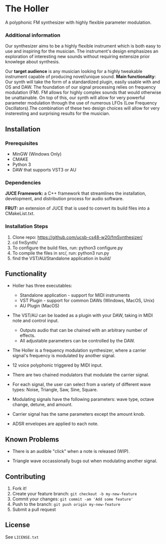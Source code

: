 # The Holler

A polyphonic FM synthesizer with highly flexible parameter modulation.

### Additional information

Our synthesizer aims to be a highly flexible instrument which is both easy to use and inspiring for the musician. The instrument's design emphasizes an exploration of interesting new sounds without requiring extensize prior knowlege about synthesis.

Our **target audience** is any musician looking for a highly tweakable instrument capable of producing novel/unique sound.
**Main functionality**: Our synth will take the form of a standardized plugin, easily usable with and OS and DAW. The foundation of our signal processing relies on frequency modulation (FM). FM allows for highly complex sounds that would otherwise be unattainable. On top of this, our synth will allow for very powerful parameter modulation through the use of numerous LFOs (Low Frequency Oscillators).The combination of these two design choices will allow for very insteresting and surprising results for the musician.

## Installation

### Prerequisites
 - MinGW (Windows Only)
 - CMAKE
 - Python 3
 - DAW that supports VST3 or AU

### Dependencies

**JUCE Framework:** a C++ framework that streamlines the installation, development, and distribution process for audio software.

**FRUT:** an extension of JUCE that is used to convert its build files into a CMakeList.txt.

### Installation Steps

1. Clone repo: https://github.com/ucsb-cs48-w20/fmSynthesizer/
2. cd fmSynth/
3. To configure the build files, run: python3 configure.py
4. To compile the files in src/, run: python3 run.py
5. find the VST/AU/Standalone application in build/

## Functionality

 - Holler has three executables:
    - Standalone application - support for MIDI instruments
    - VST Plugin - support for common DAWs (Windows, MacOS, Unix)
    - AU Plugin (MacOS)
  
 - The VST/AU can be loaded as a plugin with your DAW, taking in MIDI note and control input.
     - Outputs audio that can be chained with an arbitrary number of effects.
     - All adjustable parameters can be controlled by the DAW.
     
 - The Holler is a frequency modulation synthesizer, where a carrier signal's frequency is modulated by another signal.
 
 - 12 voice polyphonic triggered by MIDI input.
 
 - There are two chained modulators that modulate the carrier signal.
 
 - For each signal, the user can select from a variety of different wave types: Noise, Triangle, Saw, Sine, Square.
 
 - Modulating signals have the following parameters: wave type, octave change, detune, and amount.
 
 - Carrier signal has the same parameters except the amount knob.
 
 - ADSR envelopes are applied to each note.

## Known Problems

 - There is an audible "click" when a note is released (WIP).
 
 - Triangle wave occassionally bugs out when modulating another signal.
 

## Contributing

1. Fork it!
2. Create your feature branch: `git checkout -b my-new-feature`
3. Commit your changes: `git commit -am 'Add some feature'`
4. Push to the branch: `git push origin my-new-feature`
5. Submit a pull request

## License

See `LICENSE.txt`
